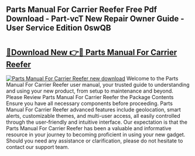 ## Parts Manual For Carrier Reefer Free Pdf Download - Part-vcT New Repair Owner Guide - User Service Edition 0swQB

# <h2><a href="http://bc72725.oget.top/?id=Parts+Manual+For+Carrier+Reefer">🔗Download New 👉🔴 Parts Manual For Carrier Reefer</a></h2>

[![Parts Manual For Carrier Reefer new download](https://i.imgur.com/5g1atiW.png)](http://bc72725.oget.top/?id=Parts+Manual+For+Carrier+Reefer)
Welcome to the Parts Manual For Carrier Reefer user manual, your trusted guide to understanding and using your new product, from setup to maintenance and beyond. Please Review Parts Manual For Carrier Reefer the Package Contents Ensure you have all necessary components before proceeding. Parts Manual For Carrier Reefer advanced features include geolocation, smart alerts, customizable themes, and multi-user access, all easily controlled through the user-friendly and intuitive interface. Our expectation is that the Parts Manual For Carrier Reefer has been a valuable and informative resource in your journey to becoming proficient in using your new gadget. Should you need any assistance or clarification, please do not hesitate to contact our support team.
